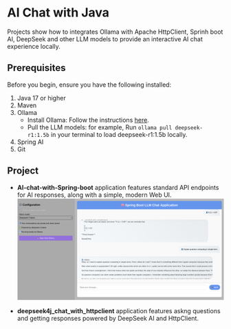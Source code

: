 # AI Chat with Java

Projects show how to integrates Ollama with Apache HttpClient, Sprinh boot AI, DeepSeek and other LLM models to provide an interactive AI chat experience locally. 


## Prerequisites

Before you begin, ensure you have the following installed:

1. Java 17 or higher
2. Maven
3. Ollama
   - Install Ollama: Follow the instructions [here](https://ollama.ai/).
   - Pull the LLM models: for example, Run `ollama pull deepseek-r1:1.5b` in your terminal to load deepseek-r1:1.5b locally.
4. Spring AI
4. Git

## Project 

- **AI-chat-with-Spring-boot** application features standard API endpoints for AI responses, along with a simple, modern Web UI.
![Alt text](./AI-chat-with-Spring-boot/Screenshot.png?raw=true)


- **deepseek4j_chat_with_httpclient** application features askng questions and getting responses powered by DeepSeek AI and HttpClient.




